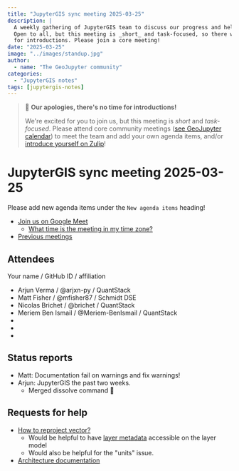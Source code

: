 ```yaml
---
title: "JupyterGIS sync meeting 2025-03-25"
description: |
  A weekly gathering of JupyterGIS team to discuss our progress and help each other out.
  Open to all, but this meeting is _short_ and task-focused, so there will not be time
  for introductions. Please join a core meeting!
date: "2025-03-25"
image: "../images/standup.jpg"
author:
  - name: "The GeoJupyter community"
categories:
  - "JupyterGIS notes"
tags: [jupytergis-notes]
---
```


> :pray: **Our apologies, there's no time for introductions!**
>
> We're excited for you to join us, but this meeting is _short_ and _task-focused_.
> Please attend core community meetings
> ([see GeoJupyter calendar](https://geojupyter.org/calendar))
> to meet the team and add your own agenda items, and/or
> [introduce yourself on  Zulip](https://jupyter.zulipchat.com/#narrow/channel/471314-geojupyter/topic/Welcome)!

# JupyterGIS sync meeting 2025-03-25

Please add new agenda items under the `New agenda items` heading!

- [Join us on Google Meet](https://meet.google.com/zhk-vygf-gke)
  - [What time is the meeting in my time zone?](https://dateful.com/convert/utc?t=4pm)
- [Previous meetings](https://geojupyter.org/blog/#category=JupyterGIS%20notes)


## Attendees

Your name / GitHub ID / affiliation

* Arjun Verma / \@arjxn-py / QuantStack
* Matt Fisher / \@mfisher87 / Schmidt DSE
* Nicolas Brichet / \@brichet / QuantStack
* Meriem Ben Ismail / \@Meriem-BenIsmail / QuantStack
*
*
*


## Status reports

* Matt: Documentation fail on warnings and fix warnings!
* Arjun: JupyterGIS the past two weeks.
    * Merged dissolve command :tada:


## Requests for help

* [How to reproject vector?](https://github.com/geojupyter/jupytergis/issues/535)
    * Would be helpful to have [layer metadata](https://github.com/geojupyter/jupytergis/issues/471) accessible on the layer model
    * Would also be helpful for the "units" issue.
* [Architecture documentation](https://github.com/geojupyter/jupytergis/issues/401)
